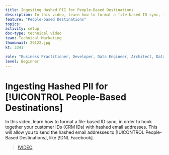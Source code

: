 ```yaml
---
title: Ingesting Hashed PII for People-Based Destinations
description: In this video, learn how to format a file-based ID sync, in order to hook together your customer IDs (CRM IDs) with hashed email addresses.
feature: "People-based Destinations"
topics: 
activity: setup
doc-type: technical video
team: Technical Marketing
thumbnail: 29122.jpg
kt: 3341

role: "Business Practitioner, Developer, Data Engineer, Architect, Data Architect, Administrator, Leader"
level: Beginner
---
```


# Ingesting Hashed PII for [!UICONTROL People-Based Destinations]

In this video, learn how to format a file-based ID sync, in order to hook together your customer IDs (CRM IDs) with hashed email addresses. This will allow you to send the hashed email addresses to [!UICONTROL People-Based Destinations], like [!DNL Facebook].

>[!VIDEO](https://video.tv.adobe.com/v/29122/?quality=12)

